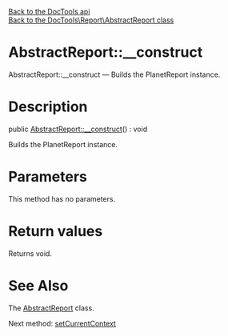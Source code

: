 [Back to the DocTools api](https://github.com/lingtalfi/DocTools/blob/master/doc/api/DocTools.md)<br>
[Back to the DocTools\Report\AbstractReport class](https://github.com/lingtalfi/DocTools/blob/master/doc/api/DocTools/Report/AbstractReport.md)


AbstractReport::__construct
================



AbstractReport::__construct — Builds the PlanetReport instance.




Description
================


public [AbstractReport::__construct](https://github.com/lingtalfi/DocTools/blob/master/doc/api/DocTools/Report/AbstractReport/__construct.md)() : void




Builds the PlanetReport instance.




Parameters
================

This method has no parameters.


Return values
================

Returns void.







See Also
================

The [AbstractReport](https://github.com/lingtalfi/DocTools/blob/master/doc/api/DocTools/Report/AbstractReport.md) class.

Next method: [setCurrentContext](https://github.com/lingtalfi/DocTools/blob/master/doc/api/DocTools/Report/AbstractReport/setCurrentContext.md)<br>

